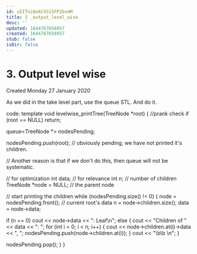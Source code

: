 ```yaml
---
id: uIITniQe6CXS1SFP2bsmM
title: 3 _output_level_wise
desc: ''
updated: 1644767656957
created: 1644767656957
stub: false
isDir: false
---
```

# 3. Output level wise
Created Monday 27 January 2020

As we did in the take level part, use the queue STL. And do it.

code:
template <typename T>
void levelwise_printTree(TreeNode<int> *root)
{
//prank check
if (root == NULL)
return;

queue<TreeNode<int> *> nodesPending;

nodesPending.push(root); // obviously pending, we have not printed it's children.

// Another reason is that if we don't do this, then queue will not be systematic.

// for optimization
int data;                   // for relevance
int n;                      // number of children
TreeNode<int> *node = NULL; // the parent node

// start printing the children
while (nodesPending.size() != 0)
{
node = nodesPending.front(); // current root's data
n = node->children.size();
data = node->data;

if (n == 0)
cout << node->data << ": Leaf\n";
else
{
cout << "Children of " << data << ": ";
for (int i = 0; i < n; i++)
{
cout << node->children.at(i)->data << ", ";
nodesPending.push(node->children.at(i));
}
cout << "\b\b  \n";
}

nodesPending.pop();
}
}

